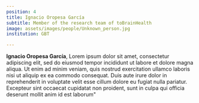 ```yaml
---
position: 4
title: Ignacio Oropesa García
subtitle: Member of the research team of toBrainHealth
image: assets/images/people/Unknown_person.jpg
institution: GBT

---
```


**Ignacio Oropesa García**, Lorem ipsum dolor sit amet, consectetur adipiscing elit, sed do eiusmod tempor incididunt ut labore et dolore magna aliqua. Ut enim ad minim veniam, quis nostrud exercitation ullamco laboris nisi ut aliquip ex ea commodo consequat. Duis aute irure dolor in reprehenderit in voluptate velit esse cillum dolore eu fugiat nulla pariatur. Excepteur sint occaecat cupidatat non proident, sunt in culpa qui officia deserunt mollit anim id est laborum"